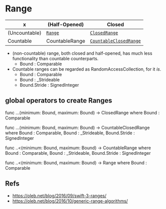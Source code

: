 
# Range

x | (Half-Opened)| Closed
--|--|--
(Uncountable) | [`Range`](https://developer.apple.com/reference/swift/range) | [`ClosedRange`](https://developer.apple.com/reference/swift/closedrange)
Countable | CountableRange | [`CountableClosedRange`](https://developer.apple.com/reference/swift/countableclosedrange)

* (non-countable) range, both closed and half-opened, has much less functionality than countable counterparts.
  * Bound : Comparable
* Countable ranges can be regarded as RandomAccessCollection, for it *is*.
  * Bound : Comparable
  * Bound : \_Strideable
  * Bound.Stride : SignedInteger


## global operators to create Ranges

func ...<Bound>(minimum: Bound, maximum: Bound) -> ClosedRange<Bound> where Bound : Comparable

func ...<Bound>(minimum: Bound, maximum: Bound) -> CountableClosedRange<Bound> where Bound : Comparable, Bound : \_Strideable, Bound.Stride : SignedInteger


func ..<<Bound>(minimum: Bound, maximum: Bound) -> CountableRange<Bound> where Bound : Comparable, Bound : \_Strideable, Bound.Stride : SignedInteger

func ..<<Bound>(minimum: Bound, maximum: Bound) -> Range<Bound> where Bound : Comparable



## Refs

* https://oleb.net/blog/2016/09/swift-3-ranges/
* https://oleb.net/blog/2016/10/generic-range-algorithms/
